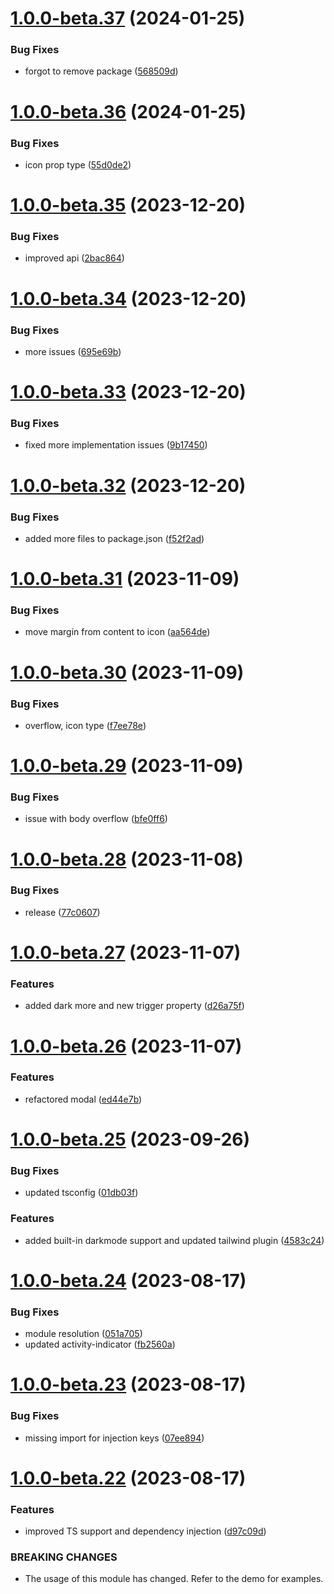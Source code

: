 # [1.0.0-beta.37](https://github.com/vue-interface/modal/compare/v1.0.0-beta.36...v1.0.0-beta.37) (2024-01-25)


### Bug Fixes

* forgot to remove package ([568509d](https://github.com/vue-interface/modal/commit/568509d87f78fe1733a1ef0cb864b4c9af0d3a12))

# [1.0.0-beta.36](https://github.com/vue-interface/modal/compare/v1.0.0-beta.35...v1.0.0-beta.36) (2024-01-25)


### Bug Fixes

* icon prop type ([55d0de2](https://github.com/vue-interface/modal/commit/55d0de266193d77cabb06411f43f3a4232e8b3c7))

# [1.0.0-beta.35](https://github.com/vue-interface/modal/compare/v1.0.0-beta.34...v1.0.0-beta.35) (2023-12-20)


### Bug Fixes

* improved api ([2bac864](https://github.com/vue-interface/modal/commit/2bac864e18b1889d4a1b3788194a409d2107bbb0))

# [1.0.0-beta.34](https://github.com/vue-interface/modal/compare/v1.0.0-beta.33...v1.0.0-beta.34) (2023-12-20)


### Bug Fixes

* more issues ([695e69b](https://github.com/vue-interface/modal/commit/695e69bb440fea91811c149531dffe25e97fdb93))

# [1.0.0-beta.33](https://github.com/vue-interface/modal/compare/v1.0.0-beta.32...v1.0.0-beta.33) (2023-12-20)


### Bug Fixes

* fixed more implementation issues ([9b17450](https://github.com/vue-interface/modal/commit/9b174509899fcd94c5f86a06aa707575f9d949ab))

# [1.0.0-beta.32](https://github.com/vue-interface/modal/compare/v1.0.0-beta.31...v1.0.0-beta.32) (2023-12-20)


### Bug Fixes

* added more files to package.json ([f52f2ad](https://github.com/vue-interface/modal/commit/f52f2adf3154fb1b05398055b25a5dd9f7e1753c))

# [1.0.0-beta.31](https://github.com/vue-interface/modal/compare/v1.0.0-beta.30...v1.0.0-beta.31) (2023-11-09)


### Bug Fixes

* move margin from content to icon ([aa564de](https://github.com/vue-interface/modal/commit/aa564de0300c8094e358abd29ce68c19e1ef4d9a))

# [1.0.0-beta.30](https://github.com/vue-interface/modal/compare/v1.0.0-beta.29...v1.0.0-beta.30) (2023-11-09)


### Bug Fixes

* overflow, icon type ([f7ee78e](https://github.com/vue-interface/modal/commit/f7ee78ec4734ee1a54cbf403756d6526b79d34b5))

# [1.0.0-beta.29](https://github.com/vue-interface/modal/compare/v1.0.0-beta.28...v1.0.0-beta.29) (2023-11-09)


### Bug Fixes

* issue with body overflow ([bfe0ff6](https://github.com/vue-interface/modal/commit/bfe0ff6d74f94bd91bbd18b3fd8abb51987f56c1))

# [1.0.0-beta.28](https://github.com/vue-interface/modal/compare/v1.0.0-beta.27...v1.0.0-beta.28) (2023-11-08)


### Bug Fixes

* release ([77c0607](https://github.com/vue-interface/modal/commit/77c0607b5e35217000d11b4cf4ddf6166dc301b8))

# [1.0.0-beta.27](https://github.com/vue-interface/modal/compare/v1.0.0-beta.26...v1.0.0-beta.27) (2023-11-07)


### Features

* added dark more and new trigger property ([d26a75f](https://github.com/vue-interface/modal/commit/d26a75f505f4c592b12c2710cd81b3e01d8e63dd))

# [1.0.0-beta.26](https://github.com/vue-interface/modal/compare/v1.0.0-beta.25...v1.0.0-beta.26) (2023-11-07)


### Features

* refactored modal ([ed44e7b](https://github.com/vue-interface/modal/commit/ed44e7bad04a3d1f682fdbfbd692ea1275f663af))

# [1.0.0-beta.25](https://github.com/vue-interface/modal/compare/v1.0.0-beta.24...v1.0.0-beta.25) (2023-09-26)


### Bug Fixes

* updated tsconfig ([01db03f](https://github.com/vue-interface/modal/commit/01db03f93775655a902c5a7d0c2754a068646192))


### Features

* added built-in darkmode support and updated tailwind plugin ([4583c24](https://github.com/vue-interface/modal/commit/4583c2429516e9572b186d6a0f533050068e5a3f))

# [1.0.0-beta.24](https://github.com/vue-interface/modal/compare/v1.0.0-beta.23...v1.0.0-beta.24) (2023-08-17)


### Bug Fixes

* module resolution ([051a705](https://github.com/vue-interface/modal/commit/051a7053d3d0070411d130016b53c32c82d3b1ba))
* updated activity-indicator ([fb2560a](https://github.com/vue-interface/modal/commit/fb2560a17b50659a11b8c696c8b44fa7403f9c8b))

# [1.0.0-beta.23](https://github.com/vue-interface/modal/compare/v1.0.0-beta.22...v1.0.0-beta.23) (2023-08-17)


### Bug Fixes

* missing import for injection keys ([07ee894](https://github.com/vue-interface/modal/commit/07ee894df936134cf3bc4dbce057bff36d9ea4eb))

# [1.0.0-beta.22](https://github.com/vue-interface/modal/compare/v1.0.0-beta.21...v1.0.0-beta.22) (2023-08-17)


### Features

* improved TS support and dependency injection ([d97c09d](https://github.com/vue-interface/modal/commit/d97c09d023b8e917e5c2f070f0de030bb93bb5f3))


### BREAKING CHANGES

* The usage of this module has changed. Refer to the demo for examples.
